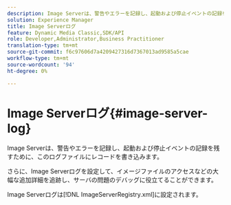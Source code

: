 ```yaml
---
description: Image Serverは、警告やエラーを記録し、起動および停止イベントの記録を残すために、このログファイルにレコードを書き込みます。
solution: Experience Manager
title: Image Serverログ
feature: Dynamic Media Classic,SDK/API
role: Developer,Administrator,Business Practitioner
translation-type: tm+mt
source-git-commit: f6c97606d7a4209427316d7367013ad9585a5cae
workflow-type: tm+mt
source-wordcount: '94'
ht-degree: 0%

---
```



# Image Serverログ{#image-server-log}

Image Serverは、警告やエラーを記録し、起動および停止イベントの記録を残すために、このログファイルにレコードを書き込みます。

さらに、Image Serverログを設定して、イメージファイルのアクセスなどの大幅な追加詳細を追跡し、サーバの問題のデバッグに役立てることができます。

Image Serverログは[!DNL ImageServerRegistry.xml]に設定されます。

